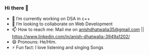 ### Hi there 👋

<!--
**AnishDhatwalia/AnishDhatwalia** is a ✨ _special_ ✨ repository because its `README.md` (this file) appears on your GitHub profile.

Here are some ideas to get you started:
-->

- 🔭 I’m currently working on DSA in c++
- 👯 I’m looking to collaborate on Web Development
- 📫 How to reach me: Mail me on anishdhatwalia35@gmail.com || https://www.linkedin.com/in/anish-dhatwalia-3949a1202/
- 😄 Pronouns: He/Him.
- ⚡ Fun fact: I love listening and singing Songs
